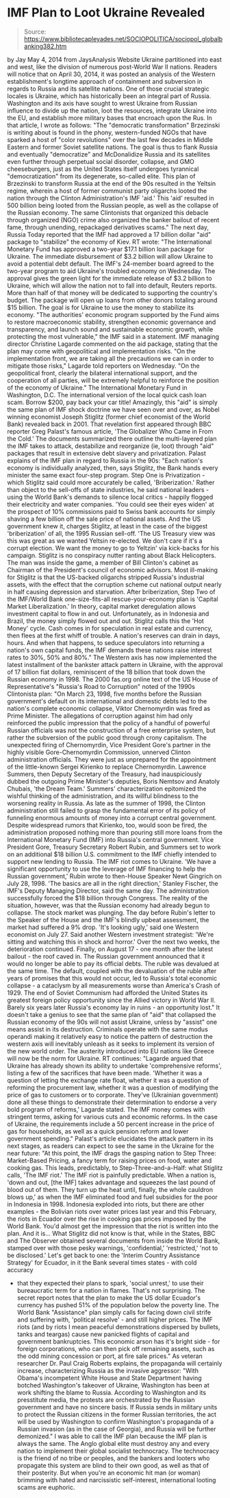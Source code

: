 # IMF Plan to Loot Ukraine Revealed

> Source: https://www.bibliotecapleyades.net/SOCIOPOLITICA/sociopol_globalbanking382.htm

by Jay
May 4, 2014
from
JaysAnalysis Website
Ukraine partitioned into east and west,
like the division of
numerous post-World War II nations.
Readers will notice that on April 30, 2014, it
was posted
an analysis of the Western establishment's longtime approach of
containment and subversion in regards to Russia and its satellite nations.
One of those crucial strategic locales is
Ukraine, which has historically been an integral part of Russia.
Washington and its axis have sought to wrest
Ukraine from Russian influence to divide up the nation, loot the resources,
integrate Ukraine into the EU, and establish more military bases that
encroach upon the Rus.
In that article, I wrote as follows:
"The "democratic transformation" Brzezinski
is writing about is found in the phony, western-funded NGOs that have
sparked a host of "color revolutions" over the last few decades in
Middle Eastern and former Soviet satellite nations.
The goal is thus to flank Russia and
eventually "democratize" and McDonalidize Russia and its satellites even
further through perpetual social disorder, collapse, and GMO
cheeseburgers, just as the United States itself undergoes tyrannical
"democratization" from its degenerate, so-called elite.
This plan of Brzezinski to transform Russia
at the end of the 90s resulted in the Yeltsin regime, wherein a host of
former communist party oligarchs looted the nation through the Clinton
Administration's IMF 'aid.'
This 'aid' resulted in
500 billion being looted from the Russian people,
as well as the collapse of the Russian economy.
The same Clintonists that organized this
debacle through organized (NGO) crime also organized the banker bailout
of recent fame, through unending, repackaged derivatives scams."
The next day, Russia Today reported that the IMF
had approved a 17 billion dollar "aid" package to "stabilize" the economy of
Kiev.
RT wrote:
"The International Monetary Fund has
approved a two-year $17.1 billion loan package for Ukraine. The
immediate disbursement of $3.2 billion will allow Ukraine to avoid a
potential debt default.
The IMF's 24-member board agreed to the
two-year program to aid Ukraine's troubled economy on Wednesday.
The approval gives the green light for the
immediate release of $3.2 billion to Ukraine, which will allow the
nation not to fall into default, Reuters reports. More than half of that
money will be dedicated to supporting the country's budget.
The package will open up loans from other
donors totaling around $15 billion. The goal is for Ukraine to use the
money to stabilize its economy.
"The authorities' economic program supported
by the Fund aims to restore macroeconomic stability, strengthen economic
governance and transparency, and launch sound and sustainable economic
growth, while protecting the most vulnerable," the IMF said in a
statement.
IMF managing director Christine Lagarde
commented on the aid package, stating that the plan may come with
geopolitical and implementation risks.
"On
the implementation front, we are taking all the precautions we can
in order to mitigate those risks," Lagarde
told reporters on Wednesday.
"On
the geopolitical front, clearly the bilateral international support,
and the cooperation of all parties, will be extremely helpful to
reinforce the position of the economy of Ukraine."
The International Monetary
Fund in Washington, D.C.
The international version of
the local quick cash loan scam.
Borrow $200, pay back your
car title!
Amazingly, this "aid" is simply the same plan of
IMF shock doctrine we have seen over and over, as Nobel winning economist
Joseph Stiglitz (former chief economist of the World Bank) revealed back
in 2001.
That revelation first appeared through BBC
reporter Greg Palast's famous article, 'The
Globalizer Who Came in From the Cold.'
The documents summarized there outline the
multi-layered plan the IMF takes to attack, destabilize and reorganize (ie,
loot) through "aid" packages that result in extensive debt slavery and
privatization.
Palast explains of the IMF plan in regard to
Russia in the 90s:
"Each nation's economy is individually
analyzed, then, says Stiglitz, the Bank hands every minister the same
exact four-step program.
Step One is Privatization - which Stiglitz
said could more accurately be called, 'Briberization.'
Rather than object to the sell-offs of state
industries, he said national leaders - using the World Bank's demands to
silence local critics - happily flogged their electricity and water
companies. 'You could see their eyes widen' at the prospect of 10%
commissions paid to Swiss bank accounts for simply shaving a few billion
off the sale price of national assets.
And the US government knew it, charges
Stiglitz, at least in the case of the biggest 'briberization' of all,
the 1995 Russian sell-off.
'The US Treasury view was this was great
as we wanted Yeltsin re-elected. We don't care if it's a corrupt
election. We want the money to go to Yeltzin' via kick-backs for his
campaign.
Stiglitz is no conspiracy nutter ranting
about Black Helicopters. The man was inside the game, a member of Bill
Clinton's cabinet as Chairman of the President's council of economic
advisors.
Most ill-making for Stiglitz is that the
US-backed oligarchs stripped Russia's industrial assets, with the effect
that the corruption scheme cut national output nearly in half causing
depression and starvation.
After briberization, Step Two of the
IMF/World Bank one-size-fits-all rescue-your-economy plan is 'Capital
Market Liberalization.' In theory, capital market deregulation allows
investment capital to flow in and out. Unfortunately, as in Indonesia
and Brazil, the money simply flowed out and out. Stiglitz calls this the
'Hot Money' cycle.
Cash comes in for speculation in real estate
and currency, then flees at the first whiff of trouble. A nation's
reserves can drain in days, hours.
And when that happens, to seduce speculators
into returning a nation's own capital funds, the IMF demands these
nations raise interest rates to 30%, 50% and 80%."
The Western axis has now implemented the latest
installment of the bankster attack pattern in Ukraine, with the approval of
17 billion fiat dollars, reminiscent of the 18 billion that took down the
Russian economy in 1998.
The 2000 fas.org online text of the US House of
Representative's "Russia's
Road to Corruption" noted of the 1990s Clintonista plan:
"On March 23, 1998, five months before the
Russian government's default on its international and domestic debts led
to the nation's complete economic collapse, Viktor Chernomyrdin was
fired as Prime Minister.
The allegations of corruption against him
had only reinforced the public impression that the policy of a handful
of powerful Russian officials was not the construction of a free
enterprise system, but rather the subversion of the public good through
crony capitalism.
The unexpected firing of Chernomyrdin, Vice
President Gore's partner in the highly visible Gore-Chernomyrdin
Commission, unnerved Clinton administration officials. They were just as
unprepared for the appointment of the little-known Sergei Kirienko to
replace Chernomyrdin.
Lawrence Summers, then Deputy Secretary of
the Treasury, had inauspiciously dubbed the outgoing Prime Minister's
deputies, Boris Nemtsov and Anatoly Chubais, 'the Dream Team.'
Summers' characterization epitomized the
wishful thinking of the administration, and its willful blindness to the
worsening reality in Russia.
As late as the summer of 1998, the Clinton
administration still failed to grasp the fundamental error of its policy
of funneling enormous amounts of money into a corrupt central
government.
Despite widespread rumors that Kirienko,
too, would soon be fired, the administration proposed nothing more than
pouring still more loans from the International Monetary Fund (IMF) into
Russia's central government.
Vice President Gore, Treasury Secretary
Robert Rubin, and Summers set to work on an additional $18 billion U.S.
commitment to the IMF chiefly intended to support new lending to Russia.
The IMF riot comes to
Ukraine.
'We have a significant opportunity to use
the leverage of IMF financing to help the Russian government,' Rubin
wrote to then-House Speaker Newt Gingrich on July 28, 1998.
'The basics are all in the right direction,'
Stanley Fischer, the IMF's Deputy Managing Director, said the same day.
The
administration successfully forced the $18 billion through Congress.
The reality of the situation, however, was
that the Russian economy had already begun to collapse. The stock market
was plunging. The day before Rubin's letter to the Speaker of the House
and the IMF's blindly upbeat assessment, the market had suffered a 9%
drop.
'It's looking ugly,' said one Western economist on July 27.
Said another Western investment strategist:
'We're sitting and watching this in
shock and horror.'
Over the next two weeks, the deterioration
continued. Finally, on August 17 - one month after the latest bailout - the
roof caved in.
The Russian government announced that it
would no longer be able to pay its official debts. The ruble was
devalued at the same time. The default, coupled with the devaluation of
the ruble after years of promises that this would not occur, led to
Russia's total economic collapse - a cataclysm by all measurements worse
than America's Crash of 1929.
The end of Soviet Communism had afforded the
United States its greatest foreign policy opportunity since the Allied
victory in World War II. Barely six years later Russia's economy lay in
ruins - an opportunity lost."
It doesn't take a genius to see that the same
plan of "aid" that collapsed the Russian economy of the 90s will not assist
Ukraine, unless by "assist" one means assist in its destruction.
Criminals operate with the same modus
operandi making it relatively easy to notice the pattern of destruction
the western axis will inevitably unleash as it seeks to implement its
version of the new world order.
The austerity introduced into EU nations
like Greece will now be the norm for Ukraine.
RT continues:
"Lagarde argued that Ukraine has already
shown its ability to undertake 'comprehensive reforms', listing
a few of the sacrifices that have been made.
'Whether it was a question of letting the exchange rate float, whether
it was a question of reforming the procurement law, whether it was a
question of modifying the price of gas to customers or to corporate.
They've (Ukrainian government) done all these things to demonstrate
their determination to endorse a very bold program of reforms,' Lagarde
stated.
The IMF money comes with stringent terms,
asking for various cuts and economic reforms.
In the case of Ukraine, the requirements
include a 50 percent increase in the price of gas for households, as
well as a quick pension reform and lower government spending."
Palast's article elucidates the attack pattern
in its next stages, as readers can expect to see the same in the Ukraine for
the near future:
"At this point, the IMF drags the gasping
nation to Step Three: Market-Based Pricing, a fancy term for raising
prices on food, water and cooking gas. This leads, predictably, to
Step-Three-and-a-Half: what Stiglitz calls, 'The IMF riot.'
The IMF riot is painfully predictable. When
a nation is,
'down and out, [the IMF] takes advantage and squeezes the
last pound of blood out of them. They turn up the heat until, finally,
the whole cauldron blows up,' as when the IMF eliminated food and fuel
subsidies for the poor in Indonesia in 1998.
Indonesia exploded into riots, but there are
other examples - the Bolivian riots over water prices last year and this
February, the riots in Ecuador over the rise in cooking gas prices
imposed by the World Bank. You'd almost get the impression that the riot
is written into the plan.
And it is...
What Stiglitz did not know is
that, while in the States, BBC and The Observer obtained several
documents from inside the World Bank, stamped over with those pesky
warnings, 'confidential,' 'restricted,' 'not to be disclosed.'
Let's get back to one: the 'Interim Country
Assistance Strategy' for Ecuador, in it the Bank several times states - with cold accuracy
- that they expected their plans to spark, 'social
unrest,' to use their bureaucratic term for a nation in flames.
That's not surprising. The secret report
notes that the plan to make the US dollar Ecuador's currency has pushed
51% of the population below the poverty line. The World Bank
"Assistance" plan simply calls for facing down civil strife and
suffering with, 'political resolve' - and still higher prices.
The IMF riots (and by riots I mean peaceful
demonstrations dispersed by bullets, tanks and teargas) cause new
panicked flights of capital and government bankruptcies.
This economic arson has it's bright side -
for foreign corporations, who can then pick off remaining assets, such
as the odd mining concession or port, at fire sale prices."
As veteran researcher Dr. Paul Craig
Roberts explains, the propaganda will certainly increase,
characterizing Russia as the invasive aggressor:
"With Obama's incompetent White House and
State Department having botched Washington's takeover of Ukraine,
Washington has been at work shifting the blame to Russia.
According to Washington and
its presstitute media, the protests are
orchestrated by the Russian government and have no sincere basis.
If Russia sends in military units to protect
the Russian citizens in the former Russian territories, the act will be
used by Washington to confirm Washington's propaganda of a Russian
invasion (as in the case of Georgia), and Russia will be further
demonized."
I was able to call the IMF plan because the IMF
plan is always the same.
The Anglo global elite must destroy any and every
nation to implement their global socialist technocracy. The technocracy is
the friend of no tribe or peoples, and the bankers and looters who propagate
this system are blind to their own good, as well as that of their posterity.
But when you're
an economic hit man (or woman) brimming with hated and
narcissistic self-interest, international looting scams are euphoric.
